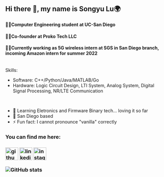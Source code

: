## Hi there 👋, my name is Songyu Lu:earth_africa:
#### :man_student:Computer Engineering student at UC-San Diego
#### :man_technologist:Co-founder at Proko Tech LLC
#### :man_in_tuxedo:Currently working as 5G wireless intern at SGS in San Diego branch, incoming Amazon intern for summer 2022
<br>
Skills: 

- Software: C++/Python/Java/MATLAB/Go
- Hardware: Logic Circuit Design, LTI System, Analog System, Digital Signal Processing, NR/LTE Communication

<br>

- 🔭 Learning Eletronics and Firmware Binary tech... loving it so far
- 🌱 San Diego based
- ⚡ Fun fact: I cannot pronounce "vanilla" correctly  

<h3>You can find me here:<h3>

[<img src='https://cdn.jsdelivr.net/npm/simple-icons@3.0.1/icons/github.svg' alt='github' height='40'>](https://github.com/Lu-Songyu)  [<img src='https://cdn.jsdelivr.net/npm/simple-icons@3.0.1/icons/linkedin.svg' alt='linkedin' height='40'>](https://www.linkedin.com/in/songyu-lu-b6803b198/)  [<img src='https://cdn.jsdelivr.net/npm/simple-icons@3.0.1/icons/instagram.svg' alt='instagram' height='40'>](https://www.instagram.com/lu_songyu/)  


![GitHub stats](https://github-readme-stats.vercel.app/api?username=Lu-Songyu&show_icons=true&count_private=true)  

